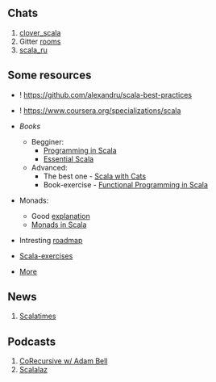 ## Chats
1. [clover_scala](https://t.me/clover_scala)
2. Gitter [rooms](https://gitter.im/typelevel/scala)
3. [scala_ru](https://t.me/scala_ru)

## Some resources
- ! https://github.com/alexandru/scala-best-practices
- ! https://www.coursera.org/specializations/scala
- _Books_
    - Begginer:
        - [Programming in Scala](https://booksites.artima.com/programming_in_scala_3ed)
        - [Essential Scala](https://underscore.io/training/courses/essential-scala/)
    - Advanced:
        - The best one - [Scala with Cats](https://underscore.io/books/scala-with-cats/)
        - Book-exercise - [Functional Programming in Scala](https://www.amazon.com/Functional-Programming-Scala-Paul-Chiusano/dp/1617290653)

- Monads:
    - Good [explanation](https://habrahabr.ru/post/183150/)
    - [Monads in Scala](https://medium.com/@sinisalouc/demystifying-the-monad-in-scala-cc716bb6f534)
- Intresting [roadmap](https://gist.github.com/d1egoaz/2180cbbf7d373a0c5575f9a62466e5e1)
- [Scala-exercises](https://www.scala-exercises.org/)
- [More](https://scala-lang.org/documentation/learn.html)

## News
1. [Scalatimes](http://scalatimes.com/)

## Podcasts
1. [CoRecursive w/ Adam Bell](https://corecursive.com/)
2. [Scalalaz](https://scalalaz.ru)